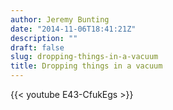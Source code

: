 ```yaml
---
author: Jeremy Bunting
date: "2014-11-06T18:41:21Z"
description: ""
draft: false
slug: dropping-things-in-a-vacuum
title: Dropping things in a vacuum
---
```


{{< youtube E43-CfukEgs >}}
